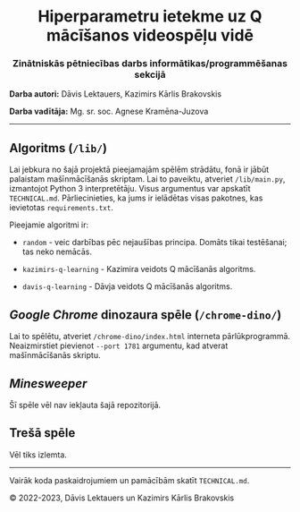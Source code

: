 <div align="center">
    <h1>Hiperparametru ietekme uz Q mācīšanos videospēļu vidē</h1>
    <h3>Zinātniskās pētniecības darbs informātikas/programmēšanas sekcijā</h3>
</div>

**Darba autori:** Dāvis Lektauers, Kazimirs Kārlis Brakovskis

**Darba vadītāja:** Mg. sr. soc. Agnese Kramēna-Juzova

***

## Algoritms (```/lib/```)

Lai jebkura no šajā projektā pieejamajām spēlēm strādātu, fonā ir jābūt palaistam mašīnmācīšanās skriptam. Lai to paveiktu, atveriet ```/lib/main.py```, izmantojot Python 3 interpretētāju. Visus argumentus var apskatīt ```TECHNICAL.md```. Pārliecinieties, ka jums ir ielādētas visas pakotnes, kas ievietotas ```requirements.txt```.

Pieejamie algoritmi ir:

- ```random``` - veic darbības pēc nejaušības principa. Domāts tikai testēšanai; tas neko nemācās.

- ```kazimirs-q-learning``` - Kazimira veidots Q mācīšanās algoritms.

- ```davis-q-learning``` - Dāvja veidots Q mācīšanās algoritms.

## *Google Chrome* dinozaura spēle (```/chrome-dino/```)

Lai to spēlētu, atveriet ```/chrome-dino/index.html``` interneta pārlūkprogrammā. Neaizmirstiet pievienot ```--port 1781``` argumentu, kad atverat mašīnmācīšanās skriptu.

## *Minesweeper*

Šī spēle vēl nav iekļauta šajā repozitorijā.

## Trešā spēle

Vēl tiks izlemta.

***

Vairāk koda paskaidrojumiem un pamācībām skatīt ```TECHNICAL.md```.

© 2022-2023, Dāvis Lektauers un Kazimirs Kārlis Brakovskis